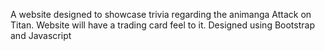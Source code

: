 A website designed to showcase trivia regarding the animanga Attack on Titan. Website will have a trading card feel to it. Designed using Bootstrap and Javascript
